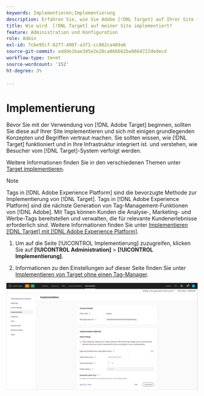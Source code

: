 ```yaml
---
keywords: Implementieren;Implementierung
description: Erfahren Sie, wie Sie Adobe [!DNL Target] auf Ihrer Site implementieren. Legen Sie Ihre globalen Einstellungen, die Implementierungsmethode (AEP Web SDK oder at.js) und vieles mehr fest.
title: Wie wird  [!DNL Target] auf meiner Site implementiert?
feature: Administration und Konfiguration
role: Admin
exl-id: 7cbe95cf-82f7-490f-a3f1-cc882ca489a6
source-git-commit: eddde1bae345e2e28ca866662ba9664722dedecd
workflow-type: tm+mt
source-wordcount: '152'
ht-degree: 3%

---
```


# Implementierung

Bevor Sie mit der Verwendung von [!DNL Adobe Target] beginnen, sollten Sie diese auf Ihrer Site implementieren und sich mit einigen grundlegenden Konzepten und Begriffen vertraut machen. Sie sollten wissen, wie [!DNL Target] funktioniert und in Ihre Infrastruktur integriert ist. und verstehen, wie Besucher vom [!DNL Target]-System verfolgt werden.

Weitere Informationen finden Sie in den verschiedenen Themen unter [Target implementieren](/help/c-implementing-target/implementing-target.md).

>[!NOTE]
>
>Tags in [!DNL Adobe Experience Platform] sind die bevorzugte Methode zur Implementierung von [!DNL Target]. Tags in [!DNL Adobe Experience Platform] sind die nächste Generation von Tag-Management-Funktionen von [!DNL Adobe]. Mit Tags können Kunden die Analyse-, Marketing- und Werbe-Tags bereitstellen und verwalten, die für relevante Kundenerlebnisse erforderlich sind. Weitere Informationen finden Sie unter [Implementieren [!DNL Target] mit [!DNL Adobe Experience Platform]](/help/c-implementing-target/c-implementing-target-for-client-side-web/how-to-deployatjs/cmp-implementing-target-using-adobe-launch.md).

1. Um auf die Seite [!UICONTROL Implementierung] zuzugreifen, klicken Sie auf **[!UICONTROL Administration]** > **[!UICONTROL Implementierung]**.

1. Informationen zu den Einstellungen auf dieser Seite finden Sie unter [Implementieren von Target ohne einen Tag-Manager](/help/c-implementing-target/c-implementing-target-for-client-side-web/how-to-deployatjs/implementing-target-without-a-tag-manager.md).

![Implementierungsseite](/help/administrating-target/assets/implementation.png)
